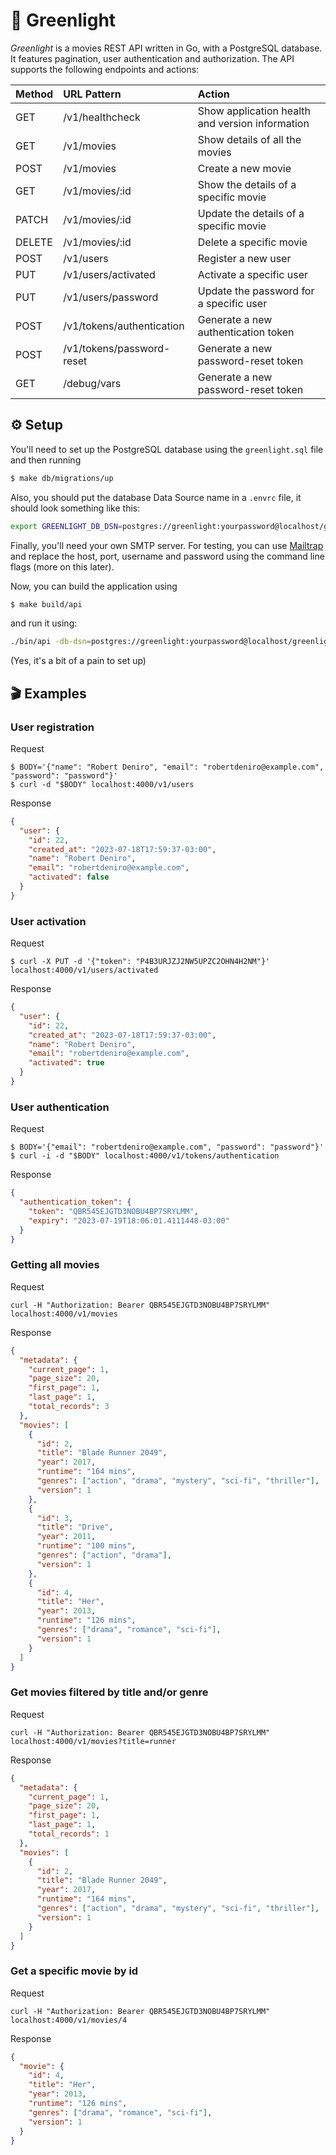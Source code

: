 # 🍿 Greenlight

_Greenlight_ is a movies REST API written in Go, with a PostgreSQL database. It features pagination, user authentication and authorization. The API supports the following endpoints and actions:

| Method | URL Pattern               | Action                                          |
| :----- | :------------------------ | :---------------------------------------------- |
| GET    | /v1/healthcheck           | Show application health and version information |
| GET    | /v1/movies                | Show details of all the movies                  |
| POST   | /v1/movies                | Create a new movie                              |
| GET    | /v1/movies/:id            | Show the details of a specific movie            |
| PATCH  | /v1/movies/:id            | Update the details of a specific movie          |
| DELETE | /v1/movies/:id            | Delete a specific movie                         |
| POST   | /v1/users                 | Register a new user                             |
| PUT    | /v1/users/activated       | Activate a specific user                        |
| PUT    | /v1/users/password        | Update the password for a specific user         |
| POST   | /v1/tokens/authentication | Generate a new authentication token             |
| POST   | /v1/tokens/password-reset | Generate a new password-reset token             |
| GET    | /debug/vars               | Generate a new password-reset token             |

## ⚙️ Setup

You'll need to set up the PostgreSQL database using the `greenlight.sql` file and then running

```bash
$ make db/migrations/up
```

Also, you should put the database Data Source name in a `.envrc` file, it should look something like this:

```bash
export GREENLIGHT_DB_DSN=postgres://greenlight:yourpassword@localhost/greenlight?sslmode=disable
```

Finally, you'll need your own SMTP server. For testing, you can use [Mailtrap](https://mailtrap.io/) and replace the host, port, username and password using the command line flags (more on this later).

Now, you can build the application using

```bash
$ make build/api
```

and run it using:

```bash
./bin/api -db-dsn=postgres://greenlight:yourpassword@localhost/greenlight?sslmode=disable -smtp-host=yourhost -smtp-port=yourport -smtp-username=yoursmtpusername -smtp-password=yoursmtppassword
```

(Yes, it's a bit of a pain to set up)

## 🎬 Examples

### User registration

Request

```
$ BODY='{"name": "Robert Deniro", "email": "robertdeniro@example.com", "password": "password"}'
$ curl -d "$BODY" localhost:4000/v1/users
```

Response

```json
{
  "user": {
    "id": 22,
    "created_at": "2023-07-18T17:59:37-03:00",
    "name": "Robert Deniro",
    "email": "robertdeniro@example.com",
    "activated": false
  }
}
```

### User activation

Request

```
$ curl -X PUT -d '{"token": "P4B3URJZJ2NW5UPZC2OHN4H2NM"}' localhost:4000/v1/users/activated
```

Response

```json
{
  "user": {
    "id": 22,
    "created_at": "2023-07-18T17:59:37-03:00",
    "name": "Robert Deniro",
    "email": "robertdeniro@example.com",
    "activated": true
  }
}
```

### User authentication

Request

```
$ BODY='{"email": "robertdeniro@example.com", "password": "password"}'
$ curl -i -d "$BODY" localhost:4000/v1/tokens/authentication
```

Response

```json
{
  "authentication_token": {
    "token": "QBR545EJGTD3NOBU4BP7SRYLMM",
    "expiry": "2023-07-19T18:06:01.4111448-03:00"
  }
}
```

### Getting all movies

Request

```
curl -H "Authorization: Bearer QBR545EJGTD3NOBU4BP7SRYLMM" localhost:4000/v1/movies
```

Response

```json
{
  "metadata": {
    "current_page": 1,
    "page_size": 20,
    "first_page": 1,
    "last_page": 1,
    "total_records": 3
  },
  "movies": [
    {
      "id": 2,
      "title": "Blade Runner 2049",
      "year": 2017,
      "runtime": "164 mins",
      "genres": ["action", "drama", "mystery", "sci-fi", "thriller"],
      "version": 1
    },
    {
      "id": 3,
      "title": "Drive",
      "year": 2011,
      "runtime": "100 mins",
      "genres": ["action", "drama"],
      "version": 1
    },
    {
      "id": 4,
      "title": "Her",
      "year": 2013,
      "runtime": "126 mins",
      "genres": ["drama", "romance", "sci-fi"],
      "version": 1
    }
  ]
}
```

### Get movies filtered by title and/or genre

Request

```
curl -H "Authorization: Bearer QBR545EJGTD3NOBU4BP7SRYLMM" localhost:4000/v1/movies?title=runner
```

Response

```json
{
  "metadata": {
    "current_page": 1,
    "page_size": 20,
    "first_page": 1,
    "last_page": 1,
    "total_records": 1
  },
  "movies": [
    {
      "id": 2,
      "title": "Blade Runner 2049",
      "year": 2017,
      "runtime": "164 mins",
      "genres": ["action", "drama", "mystery", "sci-fi", "thriller"],
      "version": 1
    }
  ]
}
```

### Get a specific movie by id

Request

```
curl -H "Authorization: Bearer QBR545EJGTD3NOBU4BP7SRYLMM" localhost:4000/v1/movies/4
```

Response

```json
{
  "movie": {
    "id": 4,
    "title": "Her",
    "year": 2013,
    "runtime": "126 mins",
    "genres": ["drama", "romance", "sci-fi"],
    "version": 1
  }
}
```

